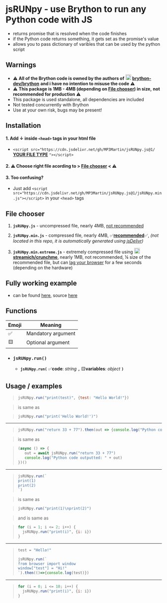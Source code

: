 # jsRUNpy - use Brython to run any Python code with JS
* returns promise that is resolved when the code finishes
* if the Python code returns something, it gets set as the promise's value
* allows you to pass dictionary of varibles that can be used by the python script

## Warnings
* ⚠ **All of the Brython code is owned by the authors of** [<img src="https://camo.githubusercontent.com/b079fe922f00c4b86f1b724fbc2e8141c468794ce8adbc9b7456e5e1ad09c622/68747470733a2f2f6564656e742e6769746875622e696f2f537570657254696e7949636f6e732f696d616765732f7376672f6769746875622e737667" alt="gh" width="18"/>](https://github.com/brython-dev/brython) **[brython-dev/brython](https://github.com/brython-dev/brython)** **and i have no intention to misuse the code** ⚠
* ⚠ **This package is 1MB - 4MB (depending on [File chooser](#file-chooser)) in size,** **not recommended for production** ⚠
* This package is used standalone, all dependencies are included
* Not tested concurrently with Brython
* Use at your own risk, bugs may be present!

## Installation
#### 1. Add **↓** inside `<head>` tags in your html file


* `<script src="https://cdn.jsdelivr.net/gh/MP3Martin/jsRUNpy.js@1/` **[YOUR FILE TYPE](#file-chooser)** `"></script>`

#### 2. ⚠ **Choose right file acording to **>** [File chooser](#file-chooser)** **<** ⚠


#### 3. Too confusing?
* Just add `<script src="https://cdn.jsdelivr.net/gh/MP3Martin/jsRUNpy.js@1/jsRUNpy.min.js"></script>` in your `<head>` tags

## File chooser
1. **`jsRUNpy.js`** - uncompressed file, nearly 4MB, <ins>not recommended</ins>

2. **`jsRUNpy.min.js`** - compressed file, nearly 4MB, ✅<ins>**recommended**</ins>✅, *(not located in this repo, it is automatically generated using [jsDelivr](https://www.jsdelivr.com/))* 

3. **`jsRUNpy.min.extreme.js`** - extremely compressed file using [<img src="https://camo.githubusercontent.com/b079fe922f00c4b86f1b724fbc2e8141c468794ce8adbc9b7456e5e1ad09c622/68747470733a2f2f6564656e742e6769746875622e696f2f537570657254696e7949636f6e732f696d616765732f7376672f6769746875622e737667" alt="gh" width="18"/>](https://github.com/brython-dev/brython) **[streamich/crunchme](https://github.com/streamich/crunchme)**, nearly 1MB, not recommended, ¼ size of the recommended file, but can <ins>lag your browser</ins> for a few seconds (depending on the hardware)

## Fully working example
* can be found [here](https://codesandbox.io/s/github/MP3Martin/jsRUNpy.js/tree/main/examples/example-multiply?file=/index.html), source [here](https://github.com/MP3Martin/jsRUNpy.js/blob/main/examples/example-multiply/index.html)

## Functions

|Emoji|Meaning|
|--|--|
|✅|Mandatory argument|
|🟨|Optional argument|

* ### **`jsRUNpy.run()`**
  * **`jsRUNpy.run(`** ✅**code**: *string* **`,`** 🟨**variables**: *object* **`)`**

## Usage / examples
> ```js
> jsRUNpy.run("print(test)", {test: "Hello World!"}) 
> ```

> is same as

> ```js
> jsRUNpy.run("print('Hello World!')") 
> ```

---

> ```js
> jsRUNpy.run("return 33 + 77").then(out => {console.log("Python code outputted: " + out)})
> ```

> is same as

> ```js
> (async () => {
>    out = await jsRUNpy.run("return 33 + 77")
>    console.log("Python code outputted: " + out)
> })()
> ```

---

> ```js
> jsRUNpy.run(`
> print(1)
> print(2)
> `)
> ```

> is same as

> ```js
> jsRUNpy.run("print(1)\nprint(2)")
> ```

> and is same as

> ```js
> for (i = 1; i <= 2; i++) {
>   jsRUNpy.run("print(i)", {i: i})
> }
> ```

---

> ```js
> test = "Hello!"
> 
> jsRUNpy.run(`
> from browser import window
> window["test"] = "Hi!"
> `).then(()=>{console.log(test)})
> ```

---

> ```js
> for (i = 0; i <= 10; i++) {
>   jsRUNpy.run("print(i)", {i: i})
> }
> ```
